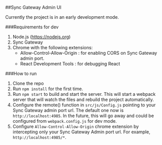 ##Sync Gateway Admin UI

Currently the project is in an early development mode.

###Requirements for dev
1. Node.js (https://nodejs.org)
2. Sync Gateway
3. Chrome with the following extensions:
	- Allow-Control-Allow-Origin : for enabling CORS on Sync Gateway admin port.
	- React Development Tools : for debugging React

###How to run
1. Clone the repo
2. Run `npm install` for the first time.
3. Run `npm start` to build and start the server. This will start a webpack server that will watch the files and rebuild the project automatically.
4. Configure the remote() function in `src/js/Config.js` pointing to your Sync Gateway admin port url. The default one now is `http://localhost:4985`. In the future, this will go away and could be configured from `webpack.config.js` for dev mode.
5. Configure `Allow-Control-Allow-Origin` chrome extension by intercepting only your Sync Gateway Admin port url. For example, `http://localhost:4985/*`.
